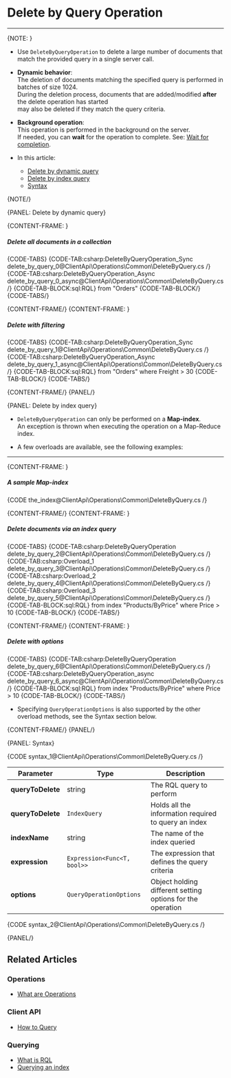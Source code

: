 ﻿# Delete by Query Operation
---

{NOTE: }

* Use `DeleteByQueryOperation` to delete a large number of documents that match the provided query in a single server call.

* **Dynamic behavior**:   
  The deletion of documents matching the specified query is performed in batches of size 1024.  
  During the deletion process, documents that are added/modified **after** the delete operation has started  
  may also be deleted if they match the query criteria.

* **Background operation**:  
  This operation is performed in the background on the server.  
  If needed, you can **wait** for the operation to complete. See: [Wait for completion](../../../client-api/operations/what-are-operations#wait-for-completion).

* In this article:  
   * [Delete by dynamic query](../../../client-api/operations/common/delete-by-query#delete-by-dynamic-query)
   * [Delete by index query](../../../client-api/operations/common/delete-by-query#delete-by-index-query)
   * [Syntax](../../../client-api/operations/common/delete-by-query#syntax)

{NOTE/}

{PANEL: Delete by dynamic query}

{CONTENT-FRAME: }

##### Delete all documents in a collection

{CODE-TABS}
{CODE-TAB:csharp:DeleteByQueryOperation_Sync delete_by_query_0@ClientApi\Operations\Common\DeleteByQuery.cs /}
{CODE-TAB:csharp:DeleteByQueryOperation_Async delete_by_query_0_async@ClientApi\Operations\Common\DeleteByQuery.cs /}
{CODE-TAB-BLOCK:sql:RQL}
from "Orders"
{CODE-TAB-BLOCK/}
{CODE-TABS/}

{CONTENT-FRAME/}
{CONTENT-FRAME: }

##### Delete with filtering  

{CODE-TABS}
{CODE-TAB:csharp:DeleteByQueryOperation_Sync delete_by_query_1@ClientApi\Operations\Common\DeleteByQuery.cs /}
{CODE-TAB:csharp:DeleteByQueryOperation_Async delete_by_query_1_async@ClientApi\Operations\Common\DeleteByQuery.cs /}
{CODE-TAB-BLOCK:sql:RQL}
from "Orders" where Freight > 30
{CODE-TAB-BLOCK/}
{CODE-TABS/}

{CONTENT-FRAME/}
{PANEL/}

{PANEL: Delete by index query}

* `DeleteByQueryOperation` can only be performed on a **Map-index**.  
  An exception is thrown when executing the operation on a Map-Reduce index.  

* A few overloads are available, see the following examples:

---

{CONTENT-FRAME: }

##### A sample Map-index

{CODE the_index@ClientApi\Operations\Common\DeleteByQuery.cs /}

{CONTENT-FRAME/}
{CONTENT-FRAME: }

##### Delete documents via an index query

{CODE-TABS}
{CODE-TAB:csharp:DeleteByQueryOperation delete_by_query_2@ClientApi\Operations\Common\DeleteByQuery.cs /}
{CODE-TAB:csharp:Overload_1 delete_by_query_3@ClientApi\Operations\Common\DeleteByQuery.cs /}
{CODE-TAB:csharp:Overload_2 delete_by_query_4@ClientApi\Operations\Common\DeleteByQuery.cs /}
{CODE-TAB:csharp:Overload_3 delete_by_query_5@ClientApi\Operations\Common\DeleteByQuery.cs /}
{CODE-TAB-BLOCK:sql:RQL}
from index "Products/ByPrice" where Price > 10
{CODE-TAB-BLOCK/}
{CODE-TABS/}

{CONTENT-FRAME/}
{CONTENT-FRAME: }

##### Delete with options

{CODE-TABS}
{CODE-TAB:csharp:DeleteByQueryOperation delete_by_query_6@ClientApi\Operations\Common\DeleteByQuery.cs /}
{CODE-TAB:csharp:DeleteByQueryOperation_async delete_by_query_6_async@ClientApi\Operations\Common\DeleteByQuery.cs /}
{CODE-TAB-BLOCK:sql:RQL}
from index "Products/ByPrice" where Price > 10
{CODE-TAB-BLOCK/}
{CODE-TABS/}

* Specifying `QueryOperationOptions` is also supported by the other overload methods, see the Syntax section below.

{CONTENT-FRAME/}
{PANEL/}

{PANEL: Syntax}

{CODE syntax_1@ClientApi\Operations\Common\DeleteByQuery.cs /}

| Parameter         | Type                        | Description                                                |
|-------------------|-----------------------------|------------------------------------------------------------|
| **queryToDelete** | string                      | The RQL query to perform                                   |
| **queryToDelete** | `IndexQuery`                | Holds all the information required to query an index       |
| **indexName**     | string                      | The name of the index queried                              |
| **expression**    | `Expression<Func<T, bool>>` | The expression that defines the query criteria             |
| **options**       | `QueryOperationOptions`     | Object holding different setting options for the operation |

{CODE syntax_2@ClientApi\Operations\Common\DeleteByQuery.cs /}

{PANEL/}

## Related Articles

### Operations

- [What are Operations](../../../client-api/operations/what-are-operations)

### Client API

- [How to Query](../../../client-api/session/querying/how-to-query)

### Querying

- [What is RQL](../../../client-api/session/querying/what-is-rql)
- [Querying an index](../../../indexes/querying/query-index)
